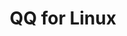 ﻿---
id: 1410
title: "QQ for Linux"
weight: 1410
version: "3.2.7-23361"
updateTime: "2024-05-16T11:01:37"
debName: "http://113.24.212.22:8090/upload/file/QQ_3.2.7_240428_loongarch64_01.deb"
debSize: "135.7 MB"
command: "/opt/QQ/qq"
---
